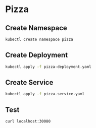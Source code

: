 # Pizza

## Create Namespace

```bash
kubectl create namespace pizza
```

## Create Deployment

```bash
kubectl apply -f pizza-deployment.yaml
```

## Create Service

```bash
kubectl apply -f pizza-service.yaml
```

## Test

```bash
curl localhost:30080
```
